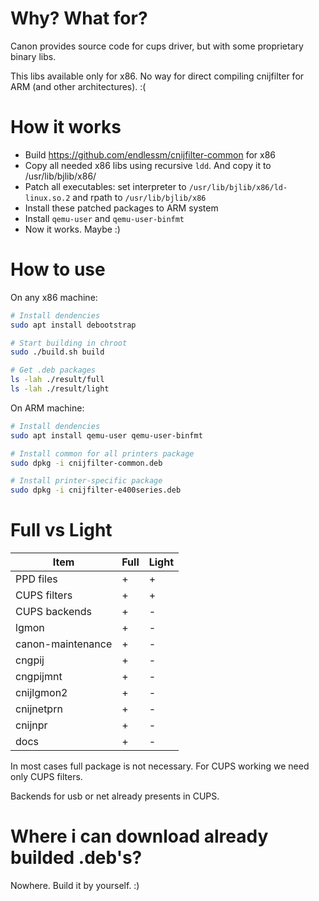 # Why? What for?
Canon provides source code for cups driver, but with some proprietary binary libs.

This libs available only for x86. No way for direct compiling cnijfilter for ARM (and other architectures). :(

# How it works
- Build https://github.com/endlessm/cnijfilter-common for x86
- Copy all needed x86 libs using recursive `ldd`. And copy it to /usr/lib/bjlib/x86/
- Patch all executables: set interpreter to `/usr/lib/bjlib/x86/ld-linux.so.2` and rpath to `/usr/lib/bjlib/x86`
- Install these patched packages to ARM system
- Install `qemu-user` and `qemu-user-binfmt`
- Now it works. Maybe :)

# How to use
On any x86 machine:
```bash
# Install dendencies
sudo apt install debootstrap

# Start building in chroot
sudo ./build.sh build

# Get .deb packages
ls -lah ./result/full
ls -lah ./result/light
```

On ARM machine:
```bash
# Install dendencies
sudo apt install qemu-user qemu-user-binfmt

# Install common for all printers package
sudo dpkg -i cnijfilter-common.deb

# Install printer-specific package
sudo dpkg -i cnijfilter-e400series.deb
```

# Full vs Light
| Item              | Full | Light |
|-------------------|------|-------|
| PPD files         | +    | +     |
| CUPS filters      | +    | +     |
| CUPS backends     | +    | -     |
| lgmon             | +    | -     |
| canon-maintenance | +    | -     |
| cngpij            | +    | -     |
| cngpijmnt         | +    | -     |
| cnijlgmon2        | +    | -     |
| cnijnetprn        | +    | -     |
| cnijnpr           | +    | -     |
| docs              | +    | -     |

In most cases full package is not necessary. For CUPS working we need only CUPS filters.

Backends for usb or net already presents in CUPS.

# Where i can download already builded .deb's?
Nowhere. Build it by yourself. :)
